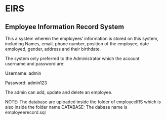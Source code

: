 # EIRS
## Employee Information Record System
This a system wherein the employees’ information is stored on this system, including Names, email, phone number, position of the employee, date employed, gender, address and their birthdate.

The system only preferred to the Administrator which the account username and password are:

Username: admin

Password: admin123

The admin can add, update and delete an employee.

NOTE: The database are uploaded inside the folder of employeeIRS which is also inside the folder name DATABASE:
The dabase name is employeerecord.sql

